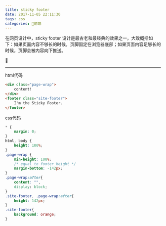 ```yaml
---
title: sticky footer
date: 2017-11-05 22:11:30
tags: css
categories: 前端
---
```

在网页设计中，sticky footer 设计是最古老和最经典的效果之一，大致概括如下：如果页面内容不够长的时候，页脚固定在浏览器底部；如果页面内容足够长的时候，页脚会被内容向下推送。
<!--more-->
------
html代码
```html
<div class="page-wrap">
    content!
</div>
<footer class="site-footer">
    I'm the Sticky Footer.
</footer>  
```
css代码
```css
* {
    margin: 0;
}
html, body {
    height: 100%;
}
.page-wrap {
    min-height: 100%;
    /* equal to footer height */
    margin-bottom: -142px;
}
.page-wrap:after{
    content: "",
    display: block;
}
.site-footer, .page-wrap:after{
    height: 142px;
}
.site-footer{
    background: orange;
}
```
